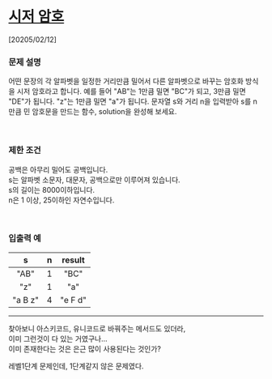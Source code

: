 # [시저 암호](https://school.programmers.co.kr/learn/courses/30/lessons/12926)

[20205/02/12]

### 문제 설명

어떤 문장의 각 알파벳을 일정한 거리만큼 밀어서 다른 알파벳으로 바꾸는 암호화 방식을 시저 암호라고 합니다. 예를 들어 "AB"는 1만큼 밀면 "BC"가 되고, 3만큼 밀면 "DE"가 됩니다. "z"는 1만큼 밀면 "a"가 됩니다. 문자열 s와 거리 n을 입력받아 s를 n만큼 민 암호문을 만드는 함수, solution을 완성해 보세요.

<br />

### 제한 조건

공백은 아무리 밀어도 공백입니다.  
s는 알파벳 소문자, 대문자, 공백으로만 이루어져 있습니다.  
s의 길이는 8000이하입니다.  
n은 1 이상, 25이하인 자연수입니다.

<br />

### 입출력 예

|    s    |  n  | result  |
| :-----: | :-: | :-----: |
|  "AB"   |  1  |  "BC"   |
|   "z"   |  1  |   "a"   |
| "a B z" |  4  | "e F d" |

---

찾아보니 아스키코드, 유니코드로 바꿔주는 메서드도 있더라,  
이미 그런것이 다 있는 거였구나...  
이미 존재한다는 것은 은근 많이 사용된다는 것인가?

레벨1단계 문제인데, 1단계같지 않은 문제였다.
